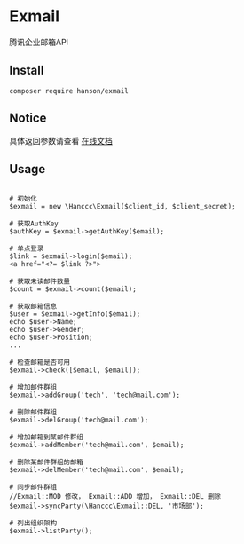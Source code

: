 # Exmail
腾讯企业邮箱API

## Install

`composer require hanson/exmail`

## Notice

具体返回参数请查看 [在线文档](http://wenku.baidu.com/view/71d452dc2cc58bd63186bdd2.html?re=view)

## Usage

```

# 初始化
$exmail = new \Hanccc\Exmail($client_id, $client_secret);

# 获取AuthKey
$authKey = $exmail->getAuthKey($email);

# 单点登录
$link = $exmail->login($email);
<a href="<?= $link ?>">

# 获取未读邮件数量
$count = $exmail->count($email);

# 获取邮箱信息
$user = $exmail->getInfo($email);
echo $user->Name;
echo $user->Gender;
echo $user->Position;
...

# 检查邮箱是否可用
$exmail->check([$email, $email]);

# 增加邮件群组
$exmail->addGroup('tech', 'tech@mail.com');

# 删除邮件群组
$exmail->delGroup('tech@mail.com');

# 增加邮箱到某邮件群组
$exmail->addMember('tech@mail.com', $email);

# 删除某邮件群组的邮箱
$exmail->delMember('tech@mail.com', $email);

# 同步邮件群组
//Exmail::MOD 修改， Exmail::ADD 增加， Exmail::DEL 删除
$exmail->syncParty(\Hanccc\Exmail::DEL, '市场部');

# 列出组织架构
$exmail->listParty();

```
